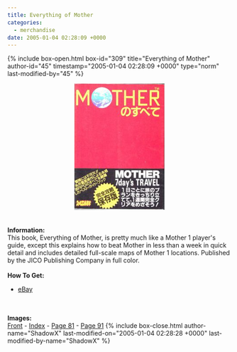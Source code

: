 ```yaml
---
title: Everything of Mother
categories:
  - merchandise
date: 2005-01-04 02:28:09 +0000
---
```

{% include box-open.html box-id="309" title="Everything of Mother" author-id="45" timestamp="2005-01-04 02:28:09 +0000" type="norm" last-modified-by="45" %}
	<center>
	<img src="/merchandise/images/eom_title.jpg" border="0" alt="Everything of Mother" />
	</center>
	<br /><br />
	<b>Information:</b>
	<br />
	This book, Everything of Mother, is pretty much like a Mother 1 player's guide, 
	except this explains how to beat Mother in less than a week in quick detail and 
	includes detailed full-scale maps of Mother 1 locations. Published by the JICO 
	Publishing Company in full color.
	<br /><br />
	<b>How To Get:</b>
	<br />
	<ul>
	<li><a href="http://www.ebay.com">eBay</a></li>
	</ul>
	<br /><br />
	<b>Images:</b>
	<br />
	<a href="/merchandise/images/eom_front.jpg">Front</a> - <a href="/merchandise/images/eom_index.jpg">Index</a> - <a href="/merchandise/images/eom_page81.jpg">Page 81</a> - 
	<a href="/merchandise/images/eom_page91.jpg">Page 91</a>
{% include box-close.html author-name="ShadowX" last-modified-on="2005-01-04 02:28:28 +0000" last-modified-by-name="ShadowX" %}
